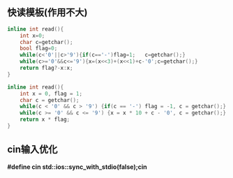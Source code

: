 ## 快读模板(作用不大)



```c++
inline int read(){
    int x=0;
    char c=getchar();
    bool flag=0;
    while(c<'0'||c>'9'){if(c=='-')flag=1;   c=getchar();}
    while(c>='0'&&c<='9'){x=(x<<3)+(x<<1)+c-'0';c=getchar();}
    return flag?-x:x;
}
```

```c++
inline int read(){
	int x = 0, flag = 1;
	char c = getchar();
	while(c < '0' && c > '9') {if(c == '-') flag = -1, c = getchar();}
	while(c >= '0' && c <= '9') {x = x * 10 + c - '0', c = getchar();}
	return x * flag;
}
```



## cin输入优化

**#define cin std::ios::sync_with_stdio(false);cin**